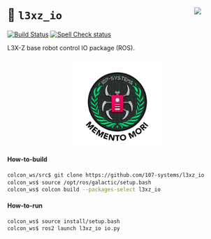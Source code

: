 <a href="https://107-systems.org/"><img align="right" src="https://raw.githubusercontent.com/107-systems/.github/main/logo/107-systems.png" width="15%"></a>
:floppy_disk: `l3xz_io`
=======================
[![Build Status](https://github.com/107-systems/l3xz_io/actions/workflows/ros2.yml/badge.svg)](https://github.com/107-systems/l3xz_io/actions/workflows/ros2.yml)
[![Spell Check status](https://github.com/107-systems/l3xz_io/actions/workflows/spell-check.yml/badge.svg)](https://github.com/107-systems/l3xz_io/actions/workflows/spell-check.yml)

L3X-Z base robot control IO package (ROS).

<p align="center">
  <a href="https://github.com/107-systems/l3xz"><img src="https://raw.githubusercontent.com/107-systems/.github/main/logo/l3xz-logo-memento-mori-github.png" width="40%"></a>
</p>

#### How-to-build
```bash
colcon_ws/src$ git clone https://github.com/107-systems/l3xz_io
colcon_ws$ source /opt/ros/galactic/setup.bash
colcon_ws$ colcon build --packages-select l3xz_io
```

#### How-to-run
```bash
colcon_ws$ source install/setup.bash
colcon_ws$ ros2 launch l3xz_io io.py
```
